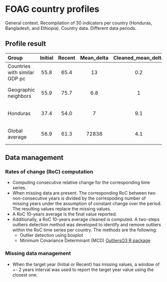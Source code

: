 # FOAG country profiles

General context. Recompilation of 30 indicators per country (Honduras, Bangladesh, and Ethiopia). Country data. Different data periods.

## Profile result
| Group                         | Initial | Recent | Mean_delta | Cleaned_mean_delta | Indicator                   | Order      | Period    | Last_year |
| :---                          | :----:  | :----: | :----:     | :----:             | :----:                      | :----:     | :----:    | ---:      |
| Countries with similar GDP pc | 55.8    | 65.4   | 13         | 0.2                | Nutrient nitrogen N (total) | Indicator1 | 2010-2019 | 2019      |
| Geographic neighbors          | 55.9    | 75.7   | 6.8        | 1                  | Nutrient nitrogen N (total) | Indicator1 | 2010-2019 | 2019      |
| Honduras                      | 37.4    | 54.0   | 7          | 9.1                | Nutrient nitrogen N (total) | Indicator1 | 2010-2019 | 2019      |
| Global average                | 56.9    | 61.3   | 72838      | 4.1                | Nutrient nitrogen N (total) | Indicator1 | 2010-2019 | 2019      |

## Data management

### Rates of change (RoC) computation
- Computing consecutive relative change for the corresponding time series.
- When missing data are present. The corresponding RoC between two non-consecutive years is divided by the correspoding number of missing years under the assumption of constant change over the period. The resulting values replace the missing values.
- A RoC 10-years average is the final value reported.
- Additionally, a RoC 10-years average cleaned is computed. A two-steps outliers detection method was developed to identify and remove outliers within the RoC time series per country. The methods are the following:
  * Outlier detection using boxplot
  * Minimum Covariance Determinant (MCD) [OutliersO3 R package](https://cran.rstudio.com/web/packages/OutliersO3/index.html)

### Missing data management
- When the target year (Initial or Recent) has missing values, a window of +- 2 years interval was used to report the target year value using the closest one.
